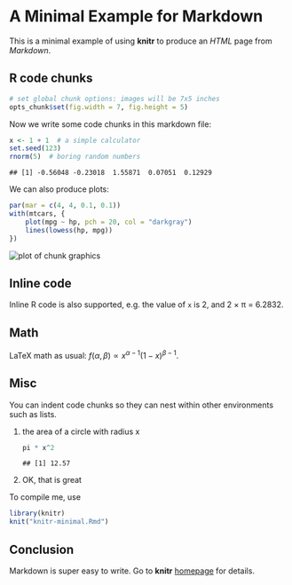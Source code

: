 # A Minimal Example for Markdown

This is a minimal example of using **knitr** to produce an _HTML_ page from _Markdown_.

## R code chunks


```r
# set global chunk options: images will be 7x5 inches
opts_chunk$set(fig.width = 7, fig.height = 5)
```

Now we write some code chunks in this markdown file:


```r
x <- 1 + 1  # a simple calculator
set.seed(123)
rnorm(5)  # boring random numbers
```

```
## [1] -0.56048 -0.23018  1.55871  0.07051  0.12929
```

We can also produce plots:


```r
par(mar = c(4, 4, 0.1, 0.1))
with(mtcars, {
    plot(mpg ~ hp, pch = 20, col = "darkgray")
    lines(lowess(hp, mpg))
})
```

![plot of chunk graphics](http://animation.r-forge.r-project.org/ideas/figure/graphics.png) 

## Inline code

Inline R code is also supported, e.g. the value of `x` is 2, and 2 &times; &pi;
= 6.2832.

## Math

LaTeX math as usual: $f(\alpha, \beta) \propto x^{\alpha-1}(1-x)^{\beta-1}$.

## Misc

You can indent code chunks so they can nest within other environments such as lists.

1. the area of a circle with radius x
    
    ```r
    pi * x^2
    ```
    
    ```
    ## [1] 12.57
    ```
2. OK, that is great

To compile me, use


```r
library(knitr)
knit("knitr-minimal.Rmd")
```

## Conclusion

Markdown is super easy to write. Go to **knitr** [homepage](http://yihui.name/knitr) for details.
